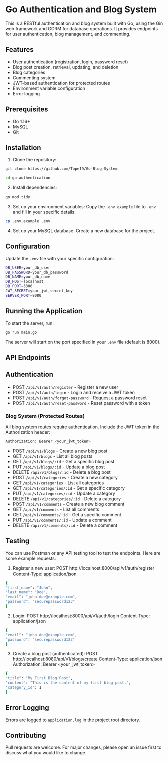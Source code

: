 # Go Authentication and Blog System

This is a RESTful authentication and blog system built with Go, using the Gin web framework and GORM for database operations. It provides endpoints for user authentication, blog management, and commenting.

## Features

- User authentication (registration, login, password reset)
- Blog post creation, retrieval, updating, and deletion
- Blog categories
- Commenting system
- JWT-based authentication for protected routes
- Environment variable configuration
- Error logging

## Prerequisites

- Go 1.16+
- MySQL
- Git

## Installation

1. Clone the repository:
```bash
git clone https://github.com/Tope19/Go-Blog-System
```
```bash
cd go-authentication
```

2. Install dependencies:
```bash
go mod tidy
```

3. Set up your environment variables:
Copy the `.env.example` file to `.env` and fill in your specific details:
```bash
cp .env.example .env
```

4. Set up your MySQL database:
Create a new database for the project.

## Configuration

Update the `.env` file with your specific configuration:
```bash
DB_USER=your_db_user
DB_PASSWORD=your_db_password
DB_NAME=your_db_name
DB_HOST=localhost
DB_PORT=3306
JWT_SECRET=your_jwt_secret_key
SERVER_PORT=8080
```

## Running the Application

To start the server, run:
```bash
go run main.go
```

The server will start on the port specified in your `.env` file (default is 8000).

## API Endpoints

## Authentication

- POST `/api/v1/auth/register` - Register a new user
- POST `/api/v1/auth/login` - Login and receive a JWT token
- POST `/api/v1/auth/forgot-password` - Request a password reset
- POST `/api/v1/auth/reset-password` - Reset password with a token

### Blog System (Protected Routes)
All blog system routes require authentication. Include the JWT token in the Authorization header:
```bash
Authorization: Bearer <your_jwt_token>
```

- POST `/api/v1/blogs` - Create a new blog post
- GET `/api/v1/blogs` - List all blog posts
- GET `/api/v1/blogs/:id` - Get a specific blog post
- PUT `/api/v1/blogs/:id` - Update a blog post
- DELETE `/api/v1/blogs/:id` - Delete a blog post
- POST `/api/v1/categories` - Create a new category
- GET `/api/v1/categories` - List all categories
- GET `/api/v1/categories/:id` - Get a specific category
- PUT `/api/v1/categories/:id` - Update a category
- DELETE `/api/v1/categories/:id` - Delete a category
- POST `/api/v1/comments` - Create a new blog comment
- GET `/api/v1/comments` - List all comments
- GET `/api/v1/comments/:id` - Get a specific comment
- PUT `/api/v1/comments/:id` - Update a comment
- DELETE `/api/v1/comments/:id` - Delete a comment


## Testing

You can use Postman or any API testing tool to test the endpoints. Here are some example requests:

1. Register a new user:
POST http://localhost:8000/api/v1/auth/register
Content-Type: application/json
```bash
{
"first_name": "John",
"last_name": "Doe",
"email": "john.doe@example.com",
"password": "securepassword123"
}
```

2. Login:
POST http://localhost:8000/api/v1/auth/login
Content-Type: application/json
```bash
{
"email": "john.doe@example.com",
"password": "securepassword123"
}
```

3. Create a blog post (authenticated):
POST http://localhost:8080/api/v1/blogs/create
Content-Type: application/json
Authorization: Bearer <your_jwt_token>
```bash
{
"title": "My First Blog Post",
"content": "This is the content of my first blog post.",
"category_id": 1
}
```

## Error Logging

Errors are logged to `application.log` in the project root directory.

## Contributing

Pull requests are welcome. For major changes, please open an issue first to discuss what you would like to change.
